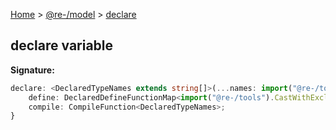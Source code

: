 [Home](./index.md) &gt; [@re-/model](./model.md) &gt; [declare](./model.declare.md)

## declare variable

<b>Signature:</b>

```typescript
declare: <DeclaredTypeNames extends string[]>(...names: import("@re-/tools").CastWithExclusion<DeclaredTypeNames, import("@re-/tools").NarrowRecurse<DeclaredTypeNames>, []>) => {
    define: DeclaredDefineFunctionMap<import("@re-/tools").CastWithExclusion<DeclaredTypeNames, import("@re-/tools").NarrowRecurse<DeclaredTypeNames>, []>>;
    compile: CompileFunction<DeclaredTypeNames>;
}
```

